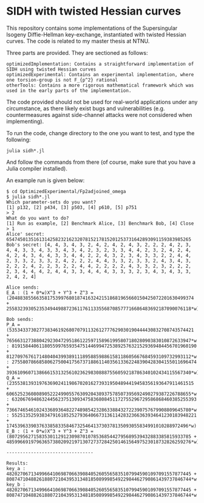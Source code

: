 # SIDH with twisted Hessian curves

This repository contains some implementations of the Supersingular Isogeny Diffie-Hellman key-exchange, instantiated with twisted Hessian curves. The code is related to my master thesis at NTNU.

Three parts are provided. They are sectioned as follows:

```
optimizedImplementation: Contains a straightforward implementation of SIDH using twisted Hessian curves
optimizedExperimental: Contains an experimental implementation, where one torsion-group is not F_{p^2} rational
otherTools: Contains a more rigorous mathematical framework which was used in the early parts of the implementation.
```

The code provided should not be used for real-world applications under any circumstance, as there likely exist bugs and vulnerabilities (e.g. countermeasures against side-channel attacks were not considered when implementing).

To run the code, change directory to the one you want to test, and type the following:

```
julia sidh*.jl
```
And follow the commands from there (of course, make sure that you have a Julia compiler installed).

An example run is given below:

```
$ cd OptimizedExperimental/Fp2adjoined_omega
$ julia sidh*.jl
Which parameter-sets do you want?
[1] p132, [2] p434, [3] p503, [4] p610, [5] p751
> 2
What do you want to do?
[1] Run as example, [2] Benchmark Alice, [3] Benchmark Bob, [4] Close
> 1
Alice' secret: 65474501351613142582321623207815217815201253731642893091159383985265
Bob's secret: [4, 4, 3, 4, 3, 2, 4, 2, 4, 2, 4, 3, 2, 2, 2, 4, 2, 3, 4, 4, 3, 3, 4, 3, 3, 4, 3, 4, 2, 3, 2, 3, 3, 4, 4, 2, 3, 2, 4, 2, 4, 4, 2, 4, 3, 4, 4, 3, 3, 4, 4, 2, 2, 4, 3, 2, 3, 4, 3, 3, 2, 2, 4, 4, 2, 3, 3, 2, 3, 3, 2, 4, 2, 2, 2, 4, 4, 3, 3, 2, 3, 3, 2, 4, 3, 4, 3, 2, 2, 2, 4, 2, 2, 3, 2, 2, 4, 4, 2, 2, 2, 2, 4, 3, 3, 2, 3, 2, 2, 2, 2, 3, 4, 4, 4, 2, 4, 4, 3, 3, 4, 4, 4, 3, 3, 3, 2, 3, 4, 3, 4, 3, 3, 2, 4, 2, 4]

Alice sends:
E_A : (1 + 0*w)X^3 + Y^3 + Z^3 = (20488385566358175399768018741632421518681965660150425072201630499374 + 25583239305235349449887236117611335568708577716686483692187090076118*w)XYZ

Bob sends:
P_A = (53534337302773834619268070791132612777629030190444430832708743574421 + 76566312738804292304729518612259715896199580718028090383010872633947*w : 81915844061180559976593547514469947253892576321529369484456701960190 + 81270976761714804043993891118958859886158118605667684593109732993112*w : 27558078668580627500417567371886114035613362248390428304155011696474 + 39361096071386661531325610236298308887556059218786340102434115567340*w)
Q_A = (23553813931976369024119867020162739319504894419458356193647911461515 + 60652523608089052224990557630920438937578507395692490279387226788655*w : 63206769486324456237513093475836808451172755296729586868460385255393 + 73667465461024336893648227489854232863388432722390757679908809645780*w : 55251352593834791618525279364066731361142832366363934641230183948221 + 1745396339037633858335846732546413730378135093055834991010288972496*w)
E_B : (1 + 0*w)X^3 + Y^3 + Z^3 = (8072956271583530112912309870107853685442795689539432883385815933785 + 48599669197963657380209219713072737284250146156497523018732826259276*w)XYZ

--------------------------------

Results:
key_a : 48202706713499664106987066390840526055658351079945901097091557877445 + 80874710488261880721043953134818508999854922984462790861439737846744*w
key_b : 48202706713499664106987066390840526055658351079945901097091557877445 + 80874710488261880721043953134818508999854922984462790861439737846744*w
```

